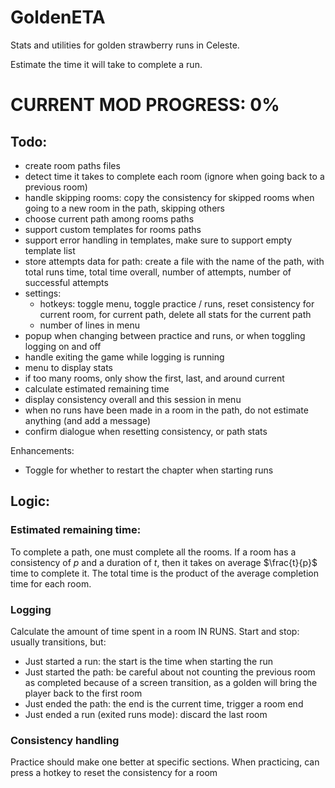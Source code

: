 # GoldenETA

Stats and utilities for golden strawberry runs in Celeste.

Estimate the time it will take to complete a run.

# CURRENT MOD PROGRESS: 0%

## Todo:
- create room paths files
- detect time it takes to complete each room (ignore when going back to a previous room)
- handle skipping rooms: copy the consistency for skipped rooms when going to a new room in the path, skipping others
- choose current path among rooms paths
- support custom templates for rooms paths
- support error handling in templates, make sure to support empty template list
- store attempts data for path: create a file with the name of the path, with total runs time, total time overall, number of attempts, number of successful attempts
- settings:
    - hotkeys: toggle menu, toggle practice / runs, reset consistency for current room, for current path, delete all stats for the current path
    - number of lines in menu
- popup when changing between practice and runs, or when toggling logging on and off
- handle exiting the game while logging is running
- menu to display stats
- if too many rooms, only show the first, last, and around current
- calculate estimated remaining time
- display consistency overall and this session in menu
- when no runs have been made in a room in the path, do not estimate anything (and add a message)
- confirm dialogue when resetting consistency, or path stats

Enhancements:
- Toggle for whether to restart the chapter when starting runs

## Logic:
### Estimated remaining time:
To complete a path, one must complete all the rooms.
If a room has a consistency of $p$ and a duration of $t$, then it takes on average $\frac{t}{p}$ time to complete it.
The total time is the product of the average completion time for each room.

### Logging
Calculate the amount of time spent in a room IN RUNS. Start and stop: usually transitions, but:
- Just started a run: the start is the time when starting the run
- Just started the path: be careful about not counting the previous room as completed because of a screen transition, as a golden will bring the player back to the first room
- Just ended the path: the end is the current time, trigger a room end
- Just ended a run (exited runs mode): discard the last room

### Consistency handling
Practice should make one better at specific sections.
When practicing, can press a hotkey to reset the consistency for a room
